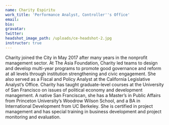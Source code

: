 ```yaml
---
name: Charity Espiritu
work_title: 'Performance Analyst, Controller''s Office'
email:
bio:
gravatar:
twitter:
headshot_image_path: /uploads/ce-headshot-2.jpg
instructor: true
---
```



Charity joined the City in May 2017 after many years in the nonprofit management sector. At The Asia Foundation, Charity led teams to design and develop multi-year programs to promote good governance and reform at all levels through institution strengthening and civic engagement. She also served as a Fiscal and Policy Analyst at the California Legislative Analyst’s Office. Charity has taught graduate-level courses at the University of San Francisco on issues of political economy and development management. A native San Franciscan, she has a Master’s in Public Affairs from Princeton University’s Woodrow Wilson School, and a BA in International Development from UC Berkeley. She is certified in project management and has special training in business development and project monitoring and evaluation.